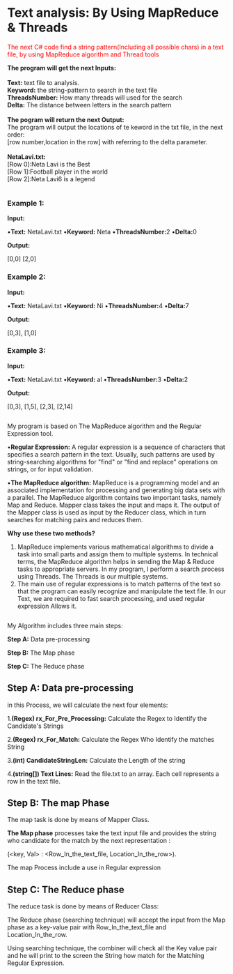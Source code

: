 <h1>Text analysis: By Using MapReduce & Threads</h1>

<span style="color:red">The next C# code find a string pattern(Including all possible chars) in a text file, by using MapReduce algorithm and Thread tools </span>

<b>The program will get the next Inputs:</b>
</br>
</br>
<b>Text:</b> text file to analysis.
</br>
<b>Keyword:</b> the string-pattern to search in the text file
</br>
<b>ThreadsNumber:</b> How many threads will used for the search
</br>
<b>Delta:</b> The distance between letters in the search pattern
</br>
</br>
<b>The pogram will return the next Output:</b>
</br>
The program will output the locations of te keword in the txt file, in the next order:</br>
[row number,location in the row] with referring to the delta parameter. 
</br>
</br>
<b>NetaLavi.txt:</b>
</br>
[Row 0]:Neta Lavi is the Best
</br>
[Row 1]:Football player in the world
</br>
[Row 2]:Neta Lavi6 is a legend
<pre></pre>

<h3>Example 1:</h3>

<b>Input:</b>

•<b>Text:</b> NetaLavi.txt
•<b>Keyword:</b> Neta
•<b>ThreadsNumber:</b>2
•<b>Delta:</b>0

<b>Output:</b>

[0,0]
[2,0]

<h3>Example 2:</h3>

<b>Input:</b>

•<b>Text:</b> NetaLavi.txt
•<b>Keyword:</b> Ni
•<b>ThreadsNumber:</b>4
•<b>Delta:</b>7

<b>Output:</b>

[0,3],
[1,0]

<h3>Example 3:</h3>

<b>Input:</b>

•<b>Text:</b> NetaLavi.txt
•<b>Keyword:</b> al
•<b>ThreadsNumber:</b>3
•<b>Delta:</b>2

<b>Output:</b>

[0,3],
[1,5],
[2,3],
[2,14]
<pre></pre>
My program is based on The MapReduce algorithm and the Regular Expression tool.

•<b>Regular Expression:</b> A regular expression is a sequence of characters that specifies a search pattern in the text. Usually, such patterns are used by string-searching algorithms for "find" or "find and replace" operations on strings, or for input validation. 

•<b>The MapReduce algorithm:</b> MapReduce is a programming model and an associated implementation for processing and generating big data sets with a parallel. The MapReduce algorithm contains two important tasks, namely Map and Reduce. Mapper class takes the input and maps it. The output of the Mapper class is used as input by the Reducer class, which in turn searches for matching pairs and reduces them.


<b>Why use these two methods?</b>
1.	MapReduce implements various mathematical algorithms to divide a task into small parts and assign them to multiple systems. In technical terms, the MapReduce algorithm helps in sending the Map & Reduce tasks to appropriate servers. In my program, I perform a search process using Threads. The Threads is our multiple systems.
2.	The main use of regular expressions is to match patterns of the text so that the program can easily recognize and manipulate the text file. In our Text, we are required to fast search processing, and used regular expression Allows it.
<pre></pre>
My Algorithm includes three main steps:

<b>Step A:</b> Data pre-processing

<b>Step B:</b> The Map phase

<b>Step C:</b> The Reduce phase

<h2>Step A: Data pre-processing</h2>

in this Process, we will calculate the next four elements:

1.<b>(Regex) rx_For_Pre_Processing:</b> Calculate the Regex to Identify the Candidate's Strings
  
2.<b>(Regex) rx_For_Match:</b> Calculate the Regex Who Identify the matches String
	
3.<b>(int) CandidateStringLen:</b> Calculate the Length of the string

4.<b>(string[]) Text Lines:</b> Read the file.txt to an array. Each cell represents a row in the text file. 

<h2>Step B: The map Phase</h2>
The map task is done by means of Mapper Class.

<b>The Map phase</b> processes take the text input file and provides the string who candidate for the match by the next  representation :

(<key, Val> : <Row_In_the_text_file,  Location_In_the_row>).

The map Process include a use in Regular expression

<h2>Step C: The Reduce phase</h2>

The reduce task is done by means of Reducer Class:

The Reduce phase (searching technique) will accept the input from the Map phase as a key-value pair with Row_In_the_text_file and Location_In_the_row. 

Using searching technique, the combiner will check all the Key value pair and he will print to the screen the String how match for the Matching Regular Expression.


